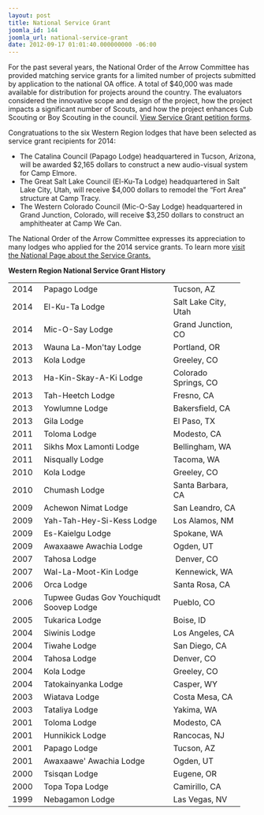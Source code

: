 ```yaml
---
layout: post
title: National Service Grant
joomla_id: 144
joomla_url: national-service-grant
date: 2012-09-17 01:01:40.000000000 -06:00
---
```

<p>For the past several years, the National Order of the Arrow Committee has provided matching service grants for a limited number of projects submitted by application to the national OA office. A total of $40,000 was made available for distribution for projects around the country. The evaluators considered the innovative scope and design of the project, how the project impacts a significant number of Scouts, and how the project enhances Cub Scouting or Boy Scouting in the council. <a href="http://www.oa-bsa.org/resources/forms/" target="_blank">View Service Grant petition forms</a>.</p>
<p>Congratuations to the six Western Region lodges that have been selected as service grant recipients for 2014:</p>
<ul>
<li><span>The Catalina Council (Papago Lodge) headquartered in Tucson, Arizona, will be awarded $2,165 dollars to construct a new audio-visual system for Camp Elmore.</span></li>
<li><span>The Great Salt Lake Council (El-Ku-Ta Lodge) headquartered in Salt Lake City, Utah, will receive $4,000 dollars to remodel the “Fort Area” structure at Camp Tracy.</span></li>
<li><span>The Western Colorado Council (Mic-O-Say Lodge) headquartered in Grand Junction, Colorado, will receive $3,250 dollars to construct an amphitheater at Camp We Can.</span></li>
</ul>
<p>The National Order of the Arrow Committee expresses its appreciation to many lodges who applied for the 2014 service grants. To learn more <a href="http://www.oa-bsa.org/misc/anr/servicegrant.htm">visit the National Page about the Service Grants.</a></p>
<p><strong>Western Region National Service Grant History</strong></p>
<table style="width: 500px;" border="0">
<tbody>
<tr>
<td>2014</td>
<td>Papago Lodge</td>
<td>Tucson, AZ</td>
</tr>
<tr>
<td>2014</td>
<td>El-Ku-Ta Lodge</td>
<td>Salt Lake City, Utah</td>
</tr>
<tr>
<td>2014</td>
<td>Mic-O-Say Lodge</td>
<td>Grand Junction, CO</td>
</tr>
<tr>
<td>2013</td>
<td>Wauna La-Mon'tay Lodge</td>
<td>Portland, OR</td>
</tr>
<tr>
<td>2013</td>
<td>Kola Lodge</td>
<td>Greeley, CO</td>
</tr>
<tr>
<td>2013</td>
<td>Ha-Kin-Skay-A-Ki Lodge</td>
<td>Colorado Springs, CO</td>
</tr>
<tr>
<td>2013</td>
<td>Tah-Heetch Lodge</td>
<td>Fresno, CA</td>
</tr>
<tr>
<td>2013</td>
<td>Yowlumne Lodge</td>
<td>Bakersfield, CA</td>
</tr>
<tr>
<td>2013</td>
<td>Gila Lodge</td>
<td>El Paso, TX</td>
</tr>
<tr>
<td>2011</td>
<td>Toloma Lodge</td>
<td>Modesto, CA</td>
</tr>
<tr>
<td>2011</td>
<td>Sikhs Mox Lamonti Lodge</td>
<td>Bellingham, WA</td>
</tr>
<tr>
<td>2011</td>
<td>Nisqually Lodge</td>
<td>Tacoma, WA</td>
</tr>
<tr>
<td>2010</td>
<td>Kola Lodge</td>
<td>Greeley, CO</td>
</tr>
<tr>
<td>2010</td>
<td>Chumash Lodge</td>
<td>Santa Barbara, CA</td>
</tr>
<tr>
<td>2009</td>
<td>Achewon Nimat Lodge</td>
<td>San Leandro, CA</td>
</tr>
<tr>
<td>2009</td>
<td>Yah-Tah-Hey-Si-Kess Lodge</td>
<td>Los Alamos, NM</td>
</tr>
<tr>
<td>2009</td>
<td>Es-Kaielgu Lodge</td>
<td>Spokane, WA</td>
</tr>
<tr>
<td>2009</td>
<td>Awaxaawe Awachia Lodge</td>
<td>Ogden, UT</td>
</tr>
<tr>
<td>2007</td>
<td>Tahosa Lodge</td>
<td>&nbsp;Denver, CO</td>
</tr>
<tr>
<td>2007</td>
<td>Wal-La-Moot-Kin Lodge</td>
<td>&nbsp;Kennewick, WA</td>
</tr>
<tr>
<td>2006</td>
<td>Orca Lodge</td>
<td>Santa Rosa, CA</td>
</tr>
<tr>
<td>2006</td>
<td>Tupwee Gudas Gov Youchiqudt Soovep Lodge</td>
<td>Pueblo, CO</td>
</tr>
<tr>
<td>2005</td>
<td>Tukarica Lodge</td>
<td>Boise, ID</td>
</tr>
<tr>
<td>2004</td>
<td>Siwinis Lodge</td>
<td>Los Angeles, CA</td>
</tr>
<tr>
<td>2004</td>
<td>Tiwahe Lodge</td>
<td>San Diego, CA</td>
</tr>
<tr>
<td>2004</td>
<td>Tahosa Lodge</td>
<td>Denver, CO</td>
</tr>
<tr>
<td>2004</td>
<td>Kola Lodge</td>
<td>Greeley, CO</td>
</tr>
<tr>
<td>2004</td>
<td>Tatokainyanka Lodge</td>
<td>Casper, WY</td>
</tr>
<tr>
<td>2003</td>
<td>Wiatava Lodge</td>
<td>Costa Mesa, CA</td>
</tr>
<tr>
<td>2003</td>
<td>Tataliya Lodge</td>
<td>Yakima, WA</td>
</tr>
<tr>
<td>2001</td>
<td>Toloma Lodge</td>
<td>Modesto, CA</td>
</tr>
<tr>
<td>2001</td>
<td>Hunnikick Lodge</td>
<td>Rancocas, NJ</td>
</tr>
<tr>
<td>2001</td>
<td>Papago Lodge</td>
<td>Tucson, AZ</td>
</tr>
<tr>
<td>2001</td>
<td>Awaxaawe' Awachia Lodge</td>
<td>Ogden, UT</td>
</tr>
<tr>
<td>2000</td>
<td>Tsisqan Lodge</td>
<td>Eugene, OR</td>
</tr>
<tr>
<td>2000</td>
<td>Topa Topa Lodge</td>
<td>Camirillo, CA</td>
</tr>
<tr>
<td width="48">1999</td>
<td width="247">Nebagamon Lodge</td>
<td width="128">Las Vegas, NV</td>
</tr>
</tbody>
</table>
